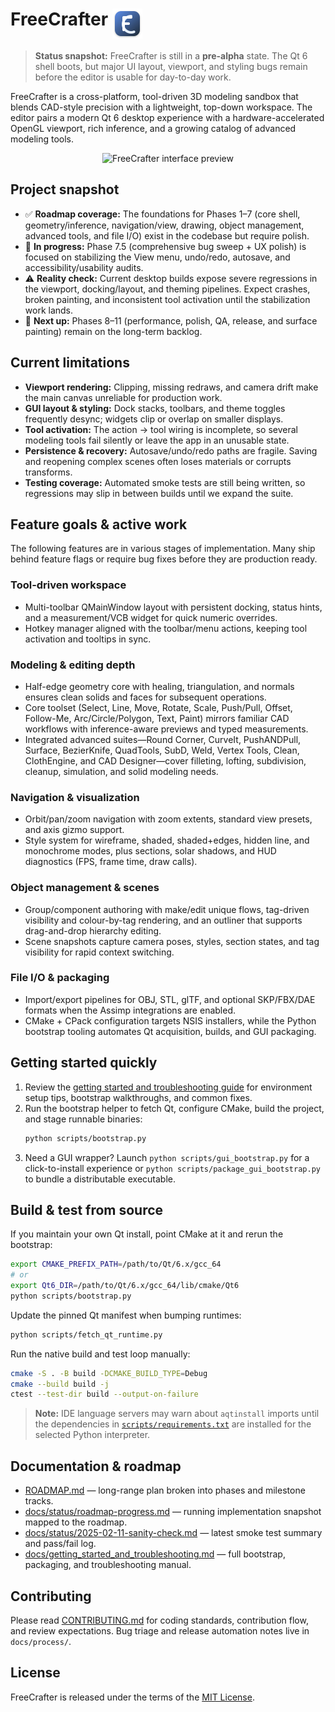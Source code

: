 # FreeCrafter <img src="docs/media/freecrafter-logo.svg" alt="FreeCrafter logo" height="48" align="top" />

> **Status snapshot:** FreeCrafter is still in a **pre-alpha** state. The Qt 6 shell boots, but major UI layout, viewport, and styling bugs remain before the editor is usable for day-to-day work.

FreeCrafter is a cross-platform, tool-driven 3D modeling sandbox that blends CAD-style precision with a lightweight, top-down workspace. The editor pairs a modern Qt 6 desktop experience with a hardware-accelerated OpenGL viewport, rich inference, and a growing catalog of advanced modeling tools.

<div align="center">
  <img width="218.5" height="328.5" alt="FreeCrafter interface preview" src="https://github.com/user-attachments/assets/27a4e54b-a6d0-4513-907d-960175ea2e24" />
</div>

## Project snapshot
- ✅ **Roadmap coverage:** The foundations for Phases 1–7 (core shell, geometry/inference, navigation/view, drawing, object management, advanced tools, and file I/O) exist in the codebase but require polish.
- 🚧 **In progress:** Phase 7.5 (comprehensive bug sweep + UX polish) is focused on stabilizing the View menu, undo/redo, autosave, and accessibility/usability audits.
- ⚠️ **Reality check:** Current desktop builds expose severe regressions in the viewport, docking/layout, and theming pipelines. Expect crashes, broken painting, and inconsistent tool activation until the stabilization work lands.
- 📅 **Next up:** Phases 8–11 (performance, polish, QA, release, and surface painting) remain on the long-term backlog.

## Current limitations
- **Viewport rendering:** Clipping, missing redraws, and camera drift make the main canvas unreliable for production work.
- **GUI layout & styling:** Dock stacks, toolbars, and theme toggles frequently desync; widgets clip or overlap on smaller displays.
- **Tool activation:** The action → tool wiring is incomplete, so several modeling tools fail silently or leave the app in an unusable state.
- **Persistence & recovery:** Autosave/undo/redo paths are fragile. Saving and reopening complex scenes often loses materials or corrupts transforms.
- **Testing coverage:** Automated smoke tests are still being written, so regressions may slip in between builds until we expand the suite.

## Feature goals & active work
The following features are in various stages of implementation. Many ship behind feature flags or require bug fixes before they are production ready.

### Tool-driven workspace
- Multi-toolbar QMainWindow layout with persistent docking, status hints, and a measurement/VCB widget for quick numeric overrides.
- Hotkey manager aligned with the toolbar/menu actions, keeping tool activation and tooltips in sync.

### Modeling & editing depth
- Half-edge geometry core with healing, triangulation, and normals ensures clean solids and faces for subsequent operations.
- Core toolset (Select, Line, Move, Rotate, Scale, Push/Pull, Offset, Follow-Me, Arc/Circle/Polygon, Text, Paint) mirrors familiar CAD workflows with inference-aware previews and typed measurements.
- Integrated advanced suites—Round Corner, CurveIt, PushANDPull, Surface, BezierKnife, QuadTools, SubD, Weld, Vertex Tools, Clean, ClothEngine, and CAD Designer—cover filleting, lofting, subdivision, cleanup, simulation, and solid modeling needs.

### Navigation & visualization
- Orbit/pan/zoom navigation with zoom extents, standard view presets, and axis gizmo support.
- Style system for wireframe, shaded, shaded+edges, hidden line, and monochrome modes, plus sections, solar shadows, and HUD diagnostics (FPS, frame time, draw calls).

### Object management & scenes
- Group/component authoring with make/edit unique flows, tag-driven visibility and colour-by-tag rendering, and an outliner that supports drag-and-drop hierarchy editing.
- Scene snapshots capture camera poses, styles, section states, and tag visibility for rapid context switching.

### File I/O & packaging
- Import/export pipelines for OBJ, STL, glTF, and optional SKP/FBX/DAE formats when the Assimp integrations are enabled.
- CMake + CPack configuration targets NSIS installers, while the Python bootstrap tooling automates Qt acquisition, builds, and GUI packaging.

## Getting started quickly
1. Review the [getting started and troubleshooting guide](docs/getting_started_and_troubleshooting.md) for environment setup tips, bootstrap walkthroughs, and common fixes.
2. Run the bootstrap helper to fetch Qt, configure CMake, build the project, and stage runnable binaries:
   ```bash
   python scripts/bootstrap.py
   ```
3. Need a GUI wrapper? Launch `python scripts/gui_bootstrap.py` for a click-to-install experience or `python scripts/package_gui_bootstrap.py` to bundle a distributable executable.

## Build & test from source
If you maintain your own Qt install, point CMake at it and rerun the bootstrap:
```bash
export CMAKE_PREFIX_PATH=/path/to/Qt/6.x/gcc_64
# or
export Qt6_DIR=/path/to/Qt/6.x/gcc_64/lib/cmake/Qt6
python scripts/bootstrap.py
```

Update the pinned Qt manifest when bumping runtimes:
```bash
python scripts/fetch_qt_runtime.py
```

Run the native build and test loop manually:
```bash
cmake -S . -B build -DCMAKE_BUILD_TYPE=Debug
cmake --build build -j
ctest --test-dir build --output-on-failure
```

> **Note:** IDE language servers may warn about `aqtinstall` imports until the dependencies in [`scripts/requirements.txt`](scripts/requirements.txt) are installed for the selected Python interpreter.

## Documentation & roadmap
- [ROADMAP.md](ROADMAP.md) — long-range plan broken into phases and milestone tracks.
- [docs/status/roadmap-progress.md](docs/status/roadmap-progress.md) — running implementation snapshot mapped to the roadmap.
- [docs/status/2025-02-11-sanity-check.md](docs/status/2025-02-11-sanity-check.md) — latest smoke test summary and pass/fail log.
- [docs/getting_started_and_troubleshooting.md](docs/getting_started_and_troubleshooting.md) — full bootstrap, packaging, and troubleshooting manual.

## Contributing
Please read [CONTRIBUTING.md](CONTRIBUTING.md) for coding standards, contribution flow, and review expectations. Bug triage and release automation notes live in `docs/process/`.

## License
FreeCrafter is released under the terms of the [MIT License](LICENSE).
